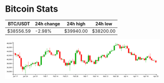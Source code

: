 # Bitcoin Stats

BTC/USDT|24h change|24h high|24h low|
|---|---|---|---|
|$38556.59|-2.98%|$39940.00|$38200.00|

<img src="./chart.svg">

